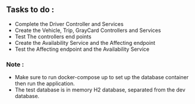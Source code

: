 ## Tasks to do :
- Complete the Driver Controller and Services
- Create the Vehicle, Trip, GrayCard Controllers and Services
- Test The controllers end points
- Create the Availability Service and the Affecting endpoint
- Test the Affecting endpoint and the Availability Service

### Note :
- Make sure to run docker-compose up to set up the database container then run the application.
- The test database is in memory H2 database, separated from the dev database. 